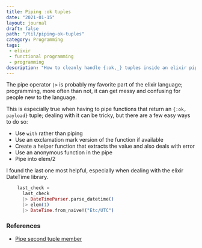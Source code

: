 ```yaml
---
title: Piping :ok tuples
date: "2021-01-15"
layout: journal
draft: false
path: "/til/piping-ok-tuples"
category: Programming
tags:
 - elixir
 - functional programming
 - programming
description: "How to cleanly handle {:ok,_} tuples inside an elixir pipe"
---
```


<!--How to cleanly handle {:ok,_} tuples inside an elixir pipe-->

The pipe operator `|>` is probably my favorite part of the elixir language; programming, more often than not, it can get messy and confusing for people new to the language.

This is especially true when having to pipe functions that return an `{:ok, payload}` tuple; dealing with it can be tricky, but there are a few easy ways to do so:

- Use `with` rather than piping
- Use an exclamation mark version of the function if available
- Create a helper function that extracts the value and also deals with error
- Use an anonymous function in the pipe
- Pipe into elem/2

I found the last one most helpful, especially when dealing with the elixir DateTime library.

```elixir 
    last_check =
      last_check
      |> DateTimeParser.parse_datetime()
      |> elem(1)
      |> DateTime.from_naive!("Etc/UTC")
```

### References

- [Pipe second tuple member](https://elixirforum.com/t/pipe-second-tuple-member/18698)